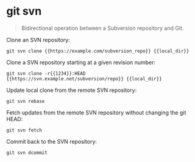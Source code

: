 git svn
=======

> Bidirectional operation between a Subversion repository and Git.

Clone an SVN repository:

    git svn clone {{https://example.com/subversion_repo}} {{local_dir}}

Clone a SVN repository starting at a given revision number:

    git svn clone -r{{1234}}:HEAD {{https://svn.example.net/subversion/repo}} {{local_dir}}

Update local clone from the remote SVN repository:

    git svn rebase

Fetch updates from the remote SVN repository without changing the git HEAD:

    git svn fetch

Commit back to the SVN repository:

    git svn dcommit
